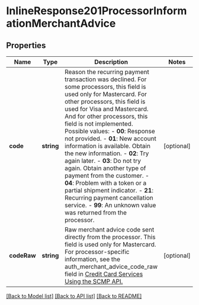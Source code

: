# InlineResponse201ProcessorInformationMerchantAdvice

## Properties
Name | Type | Description | Notes
------------ | ------------- | ------------- | -------------
**code** | **string** | Reason the recurring payment transaction was declined. For some processors, this field is used only for Mastercard. For other processors, this field is used for Visa and Mastercard. And for other processors, this field is not implemented.  Possible values:   - **00**: Response not provided.  - **01**: New account information is available. Obtain the new information.  - **02**: Try again later.  - **03**: Do not try again. Obtain another type of payment from the customer.  - **04**: Problem with a token or a partial shipment indicator.  - **21**: Recurring payment cancellation service.  - **99**: An unknown value was returned from the processor. | [optional] 
**codeRaw** | **string** | Raw merchant advice code sent directly from the processor. This field is used only for Mastercard.  For processor-specific information, see the auth_merchant_advice_code_raw field in [Credit Card Services Using the SCMP API.](http://apps.cybersource.com/library/documentation/dev_guides/CC_Svcs_SCMP_API/html) | [optional] 

[[Back to Model list]](../README.md#documentation-for-models) [[Back to API list]](../README.md#documentation-for-api-endpoints) [[Back to README]](../README.md)


